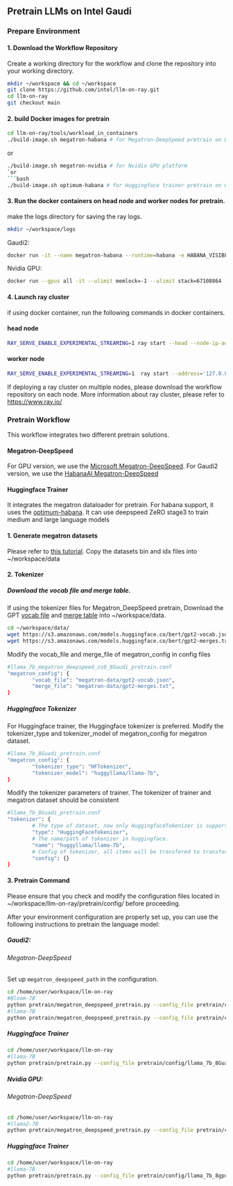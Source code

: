 ## Pretrain LLMs on Intel Gaudi
### Prepare Environment
#### 1. Download the Workflow Repository
Create a working directory for the workflow and clone the repository into your working directory.
```bash
mkdir ~/workspace && cd ~/workspace
git clone https://github.com/intel/llm-on-ray.git
cd llm-on-ray
git checkout main
```
#### 2. build Docker images for pretrain
```bash
cd llm-on-ray/tools/workload_in_containers
./build-image.sh megatron-habana # for Megatron-DeepSpeed pretrain on Gaudi2 platform
```
or
```bash
./build-image.sh megatron-nvidia # for Nvidia GPU platform
`or
```bash
./build-image.sh optimum-habana # for Huggingface trainer pretrain on Gaudi2 platform
`````

#### 3. Run the docker containers on head node and worker nodes for pretrain.
make the logs directory for saving the ray logs.
```bash
mkdir ~/workspace/logs
```
Gaudi2:
```bash
docker run -it --name megatron-habana --runtime=habana -e HABANA_VISIBLE_DEVICES=all -e OMPI_MCA_btl_vader_single_copy_mechanism=none -v ~/workspace:/home/user/workspace -v ~/workspace/logs:/tmp --cap-add=sys_nice --net=host --ipc=host llm-ray:megatron-habana
```
Nvidia GPU:
```bash
docker run --gpus all -it --ulimit memlock=-1 --ulimit stack=67108864 --network host --name megatron-nvidia --shm-size=64g -v ~/workspace/logs:/tmp -v ~/workspace:/home/user/workspace llm-ray:megatron-gpu  /bin/bash
```

#### 4. Launch ray cluster
if using docker container, run the following commands in docker containers.
#### head node
```bash
RAY_SERVE_ENABLE_EXPERIMENTAL_STREAMING=1 ray start --head --node-ip-address 127.0.0.1 --ray-debugger-external --dashboard-host='0.0.0.0' --dashboard-port=8265
```
#### worker node
```bash
RAY_SERVE_ENABLE_EXPERIMENTAL_STREAMING=1  ray start --address='127.0.0.1:6379' --ray-debugger-external
```

If deploying a ray cluster on multiple nodes, please download the workflow repository on each node. More information about ray cluster, please refer to https://www.ray.io/

### Pretrain Workflow
This workflow integrates two different pretrain solutions.
#### Megatron-DeepSpeed
For GPU version, we use the [Microsoft Megatron-DeepSpeed](https://github.com/microsoft/Megatron-DeepSpeed). For Gaudi2 version, we use the [HabanaAI Megatron-DeepSpeed](https://github.com/HabanaAI/Model-References/tree/master/PyTorch/nlp/DeepSpeedExamples/Megatron-DeepSpeed)

#### Huggingface Trainer
It integrates the megatron dataloader for pretrain. For habana support, it uses the [optimum-habana](https://github.com/huggingface/optimum-habana). It can use deepspeed ZeRO stage3 to train medium and large language models

#### 1. Generate megatron datasets
Please refer to [this tutorial](https://github.com/intel/e2eAIOK/tree/main/RecDP/pyrecdp/primitives/llmutils/tokenize_and_save). Copy the datasets bin and idx files into ~/workspace/data

#### 2. Tokenizer
##### Download the vocab file and merge table.
If using the tokenizer files for Megatron_DeepSpeed pretrain, Download the GPT [vocab file](https://s3.amazonaws.com/models.huggingface.co/bert/gpt2-vocab.json) and [merge table](https://s3.amazonaws.com/models.huggingface.co/bert/gpt2-merges.txt) into ~/workspace/data.
```bash
cd ~/workspace/data/
wget https://s3.amazonaws.com/models.huggingface.co/bert/gpt2-vocab.json
wget https://s3.amazonaws.com/models.huggingface.co/bert/gpt2-merges.txt 
```
Modify the vocab_file and merge_file of megatron_config in config files
```bash
#llama_7b_megatron_deepspeed_zs0_8Gaudi_pretrain.conf
"megatron_config": {
        "vocab_file": "megatron-data/gpt2-vocab.json",
        "merge_file": "megatron-data/gpt2-merges.txt",
}
```
##### Huggingface Tokenizer
For Huggingface trainer, the Huggingface tokenizer is preferred.
Modify the tokenizer_type and tokenizer_model of megatron_config for megatron dataset.
```bash
#llama_7b_8Guadi_pretrain.conf
"megatron_config": {
        "tokenizer_type": "HFTokenizer",
        "tokenizer_model": "huggyllama/llama-7b",
}
```
Modify the tokenizer parameters of trainer. The tokenizer of trainer and megatron dataset should be consistent
```bash
#llama_7b_8Guadi_pretrain.conf
"tokenizer": {
        # The type of dataset, now only HuggingfaceTokenizer is supported.
        "type": "HuggingFaceTokenizer",
        # The name/path of tokenizer in huggingface.
        "name": "huggyllama/llama-7b",
        # Config of tokenizer, all items will be transfered to transformers.AutoTokenizer.from_pretrained().
        "config": {}
}
```

#### 3. Pretrain Command

Please ensure that you check and modify the configuration files located in ~/workspace/llm-on-ray/pretrain/config/ before proceeding.

After your environment configuration are properly set up, you can use the following instructions to pretrain the language model:

##### Gaudi2:
###### Megatron-DeepSpeed

Set up `megatron_deepspeed_path` in the configuration.

```bash
cd /home/user/workspace/llm-on-ray
#Bloom-7B
python pretrain/megatron_deepspeed_pretrain.py --config_file pretrain/config/bloom_7b_megatron_deepspeed_zs0_8Gaudi_pretrain.conf
#llama-7B
python pretrain/megatron_deepspeed_pretrain.py --config_file pretrain/config/llama_7b_megatron_deepspeed_zs0_8Gaudi_pretrain.conf
```

##### Huggingface Trainer
```bash
cd /home/user/workspace/llm-on-ray
#llama-7B
python pretrain/pretrain.py --config_file pretrain/config/llama_7b_8Guadi_pretrain.conf
```
##### Nvidia GPU:
###### Megatron-DeepSpeed
```bash
cd /home/user/workspace/llm-on-ray
#llama2-7B
python pretrain/megatron_deepspeed_pretrain.py --config_file pretrain/config/llama2_3b_megatron_deepspeed_zs0_8gpus_pretrain.conf
```
##### Huggingface Trainer
```bash
cd /home/user/workspace/llm-on-ray
#llama-7B
python pretrain/pretrain.py --config_file pretrain/config/llama_7b_8gpu_pretrain.conf
```